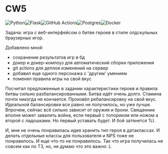 # CW5

![Python](https://img.shields.io/badge/python-3670A0?style=for-the-badge&logo=python&logoColor=ffdd54)![Flask](https://img.shields.io/badge/flask-%23000.svg?style=for-the-badge&logo=flask&logoColor=white)![GitHub Actions](https://img.shields.io/badge/github%20actions-%232671E5.svg?style=for-the-badge&logo=githubactions&logoColor=white)![Postgres](https://img.shields.io/badge/postgres-%23316192.svg?style=for-the-badge&logo=postgresql&logoColor=white)![Docker](https://img.shields.io/badge/docker-%230db7ed.svg?style=for-the-badge&logo=docker&logoColor=white)

Задача: игра с веб-интерфейсом о битве героев в стиле олдскульных браузерных игор.

Добавлено мной: 
- сохранение результатов игр в бд
- докер и докер-компоуз для автоматический сборки приложения
- git actions для деплоя изменений на сервер
- добавил еще одного персонажа с 'другим' умением
- поменял правила игры на свой вкус

Посчитал предложенные в задании характеристики героев и правила битвы сильно разбалансированными. 
Битва идёт очень долго. Стамина почти никогда не кончается. Произвёл ребалансировку на свой вкус. 
Идеальной балансировки все равно не получилось, но уже лучше. Впрочем, сейчас всё сильно зависит от оружия и брони. 
Священник вполне может завалить война, если первый с топориком или ножом а второй с ладошками. Но первый уставать
будет. И бой затянется %).

И, мне не очень понравилась идея хранить тип героя в датаклассах. И делать отдельные классы для пользователя и NPS тоже не понравилось. И еще что-то не понравилось. Так что игра получилась не совсем как по ТЗ, но, не думаю что это важно :).
